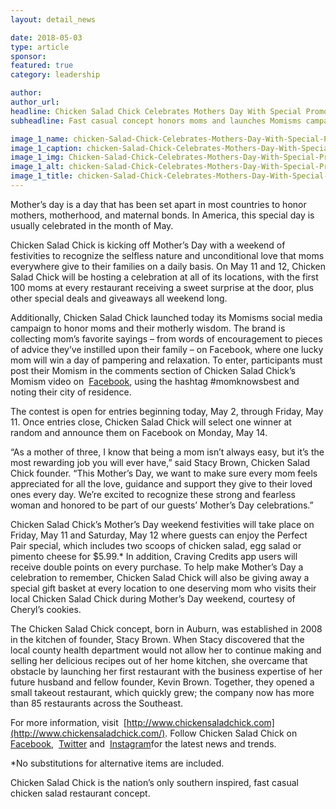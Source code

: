 ```yaml
---
layout: detail_news

date: 2018-05-03
type: article
sponsor:
featured: true
category: leadership        

author:  
author_url: 
headline: Chicken Salad Chick Celebrates Mothers Day With Special Promotions
subheadline: Fast casual concept honors moms and launches Momisms campaign

image_1_name: chicken-Salad-Chick-Celebrates-Mothers-Day-With-Special-Promotions-58727
image_1_caption: chicken-Salad-Chick-Celebrates-Mothers-Day-With-Special-Promotions-58727
image_1_img: Chicken-Salad-Chick-Celebrates-Mothers-Day-With-Special-Promotions-58727.jpg
image_1_alt: chicken-Salad-Chick-Celebrates-Mothers-Day-With-Special-Promotions-58727
image_1_title: chicken-Salad-Chick-Celebrates-Mothers-Day-With-Special-Promotions-58727
---
```

	
Mother&rsquo;s day is a day that has been set apart in most countries to honor mothers, motherhood, and maternal bonds. In America, this special day is usually celebrated in the month of May.

<!--more-->Chicken Salad Chick is kicking off Mother&rsquo;s Day with a weekend of festivities to recognize the selfless nature and unconditional love that moms everywhere give to their families on a daily basis. On May 11 and 12, Chicken Salad Chick will be hosting a celebration at all of its locations, with the first 100 moms at every restaurant receiving a sweet surprise at the door, plus other special deals and giveaways all weekend long.

Additionally, Chicken Salad Chick launched today its Momisms social media campaign to honor moms and their motherly wisdom. The brand is collecting mom&rsquo;s favorite sayings &ndash; from words of encouragement to pieces of advice they&rsquo;ve instilled upon their family &ndash; on Facebook, where one lucky mom will win a day of pampering and relaxation. To enter, participants must post their Momism in the comments section of Chicken Salad Chick&rsquo;s Momism video on&nbsp;
[Facebook](https://www.facebook.com/chickensaladchick/videos/10156556101394560/), using the hashtag #momknowsbest and noting their city of residence.

The contest is open for entries beginning today, May 2, through Friday, May 11. Once entries close, Chicken Salad Chick will select one winner at random and announce them on Facebook on Monday, May 14.

&ldquo;As a mother of three, I know that being a mom isn&rsquo;t always easy, but it&rsquo;s the most rewarding job you will ever have,&rdquo; said Stacy Brown, Chicken Salad Chick founder. &ldquo;This Mother&rsquo;s Day, we want to make sure every mom feels appreciated for all the love, guidance and support they give to their loved ones every day. We&rsquo;re excited to recognize these strong and fearless woman and honored to be part of our guests&rsquo; Mother&rsquo;s Day celebrations.&rdquo;

Chicken Salad Chick&rsquo;s Mother&rsquo;s Day weekend festivities will take place on Friday, May 11 and Saturday, May 12 where guests can enjoy the Perfect Pair special, which includes two scoops of chicken salad, egg salad or pimento cheese for $5.99.* In addition, Craving Credits app users will receive double points on every purchase. To help make Mother&rsquo;s Day a celebration to remember, Chicken Salad Chick will also be giving away a special gift basket at every location to one deserving mom who visits their local Chicken Salad Chick during Mother&rsquo;s Day weekend, courtesy of Cheryl&rsquo;s cookies.

The Chicken Salad Chick concept, born in&nbsp;Auburn, was established in 2008 in the kitchen of founder,&nbsp;Stacy Brown. When Stacy discovered that the local county health department would not allow her to continue making and selling her delicious recipes out of her home kitchen, she overcame that obstacle by launching her first restaurant with the business expertise of her future husband and fellow founder,&nbsp;Kevin Brown. Together, they opened a small takeout restaurant, which quickly grew; the company now has more than 85 restaurants across the Southeast.

For more information, visit&nbsp;
[http://www.chickensaladchick.com](http://www.chickensaladchick.com/). Follow Chicken Salad Chick on&nbsp;
[Facebook](https://www.facebook.com/chickensaladchick),&nbsp;
[Twitter](https://twitter.com/chickensaladchi)&nbsp;and&nbsp;
[Instagram](https://instagram.com/chickensaladchick)for the latest news and trends.

*No substitutions for alternative items are included.

Chicken Salad Chick is the nation&rsquo;s only&nbsp;southern inspired, fast casual chicken salad restaurant concept.

<!-- [if !supportLineBreakNewLine]-->
<!--[endif]-->